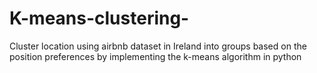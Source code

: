 # K-means-clustering-
Cluster location using airbnb dataset in Ireland into groups based on the position preferences by implementing the k-means algorithm in python 
